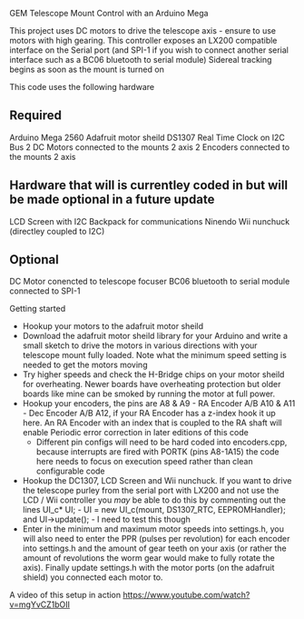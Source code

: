 GEM Telescope Mount Control with an Arduino Mega

This project uses DC motors to drive the telescope axis - ensure to use motors with high gearing.
This controller exposes an LX200 compatible interface on the Serial port (and SPI-1 if you wish to connect another serial interface such as a BC06 bluetooth to serial module) 
Sidereal tracking begins as soon as the mount is turned on


This code uses the following hardware

Required
--------
Arduino Mega 2560
Adafruit motor sheild
DS1307 Real Time Clock on I2C Bus
2 DC Motors connected to the mounts 2 axis
2 Encoders connected to the mounts 2 axis

Hardware that will is currentley coded in but will be made optional in a future update
--------------------------------------------------------------------------------------
LCD Screen with I2C Backpack for communications
Ninendo Wii nunchuck (directley coupled to I2C)

Optional
--------
DC Motor conencted to telescope focuser
BC06 bluetooth to serial module connected to SPI-1


Getting started
- Hookup your motors to the adafruit motor sheild
- Download the adafruit motor sheild library for your Arduino and write a small sketch to drive the motors in various directions with your telescope mount fully loaded. Note what the minimum speed setting is needed to get the motors moving
- Try higher speeds and check the H-Bridge chips on your motor sheild for overheating. Newer boards have overheating protection but older boards like mine can be smoked by running the motor at full power.
- Hookup your encoders, the pins are
  A8 & A9 - RA Encoder A/B
  A10 & A11 - Dec Encoder A/B
  A12, if your RA Encoder has a z-index hook it up here. An RA Encoder with an index that is coupled to the RA shaft will enable Periodic error correction in later editions of this code
  - Different pin configs will need to be hard coded into encoders.cpp, because interrupts are fired with PORTK (pins A8-1A15) the code here needs to focus on execution speed rather than clean configurable code
- Hookup the DC1307, LCD Screen and Wii nunchuck. If you want to drive the telescope purley from the serial port with LX200 and not use the LCD / Wii controller you *may* be able to do this by commenting out the lines UI_c* UI; - UI = new UI_c(mount, DS1307_RTC, EEPROMHandler); and UI->update(); - I need to test this though
- Enter in the minimum and maximum motor speeds into settings.h, you will also need to enter the PPR (pulses per revolution) for each encoder into settings.h and the amount of gear teeth on your axis (or rather the amount of revolutions the worm gear would make to fully rotate the axis). Finally update settings.h with the motor ports (on the adafruit shield) you connected each motor to.


A video of this setup in action
https://www.youtube.com/watch?v=mgYvCZ1bOII

